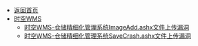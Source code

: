 - [返回首页](/)
- [时空WMS](时空WMS/)
  - [时空WMS-仓储精细化管理系统ImageAdd.ashx文件上传漏洞](时空WMS/时空WMS-仓储精细化管理系统ImageAdd.ashx文件上传漏洞.md)
  - [时空WMS-仓储精细化管理系统SaveCrash.ashx文件上传漏洞](时空WMS/时空WMS-仓储精细化管理系统SaveCrash.ashx文件上传漏洞.md)
